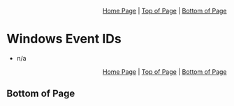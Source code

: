 <p align="right">
  <a href="/README.md">Home Page</a> |
  <a href="/windows/event-ids/README.md#contents">Top of Page</a> |
  <a href="/windows/event-ids/README.md#bottom-of-page">Bottom of Page</a>
</p>

# Windows Event IDs
* n/a

<p align="right">
  <a href="/README.md">Home Page</a> |
  <a href="/windows/event-ids/README.md#contents">Top of Page</a> |
  <a href="/windows/event-ids/README.md#bottom-of-page">Bottom of Page</a>
</p>

## Bottom of Page
